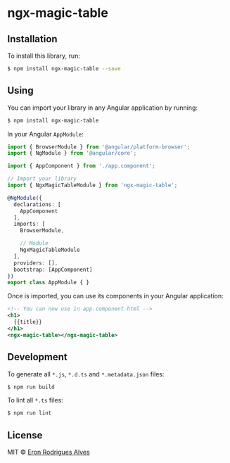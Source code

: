 # ngx-magic-table

## Installation

To install this library, run:

```bash
$ npm install ngx-magic-table --save
```

## Using

You can import your library in any Angular application by running:

```bash
$ npm install ngx-magic-table
```

In your Angular `AppModule`:

```typescript
import { BrowserModule } from '@angular/platform-browser';
import { NgModule } from '@angular/core';

import { AppComponent } from './app.component';

// Import your library
import { NgxMagicTableModule } from 'ngx-magic-table';

@NgModule({
  declarations: [
    AppComponent
  ],
  imports: [
    BrowserModule,

    // Module
    NgxMagicTableModule
  ],
  providers: [],
  bootstrap: [AppComponent]
})
export class AppModule { }
```

Once is imported, you can use its components in your Angular application:

```xml
<!-- You can now use in app.component.html -->
<h1>
  {{title}}
</h1>
<ngx-magic-table></ngx-magic-table>
```

## Development

To generate all `*.js`, `*.d.ts` and `*.metadata.json` files:

```bash
$ npm run build
```

To lint all `*.ts` files:

```bash
$ npm run lint
```

## License

MIT © [Eron Rodrigues Alves](mailto:eronra@gmail.com)

